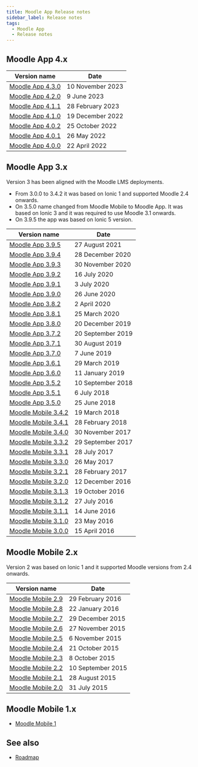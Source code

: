 ```yaml
---
title: Moodle App Release notes
sidebar_label: Release notes
tags:
  - Moodle App
  - Release notes
---
```


## Moodle App 4.x

| **Version name** | **Date** |
|---|---|
| [Moodle App 4.3.0](./app_releases/v4/v4.3.0) |  10 November 2023 |
| [Moodle App 4.2.0](./app_releases/v4/v4.2.0) |  9 June 2023 |
| [Moodle App 4.1.1](./app_releases/v4/v4.1.1) | 28 February 2023 |
| [Moodle App 4.1.0](./app_releases/v4/v4.1.0) | 19 December 2022 |
| [Moodle App 4.0.2](./app_releases/v4/v4.0.2) | 25 October 2022 |
| [Moodle App 4.0.1](./app_releases/v4/v4.0.1) | 26 May 2022 |
| [Moodle App 4.0.0](./app_releases/v4/v4.0.0) | 22 April 2022 |

## Moodle App 3.x

Version 3 has been aligned with the Moodle LMS deployments.

- From 3.0.0 to 3.4.2 it was based on Ionic 1 and supported Moodle 2.4 onwards.
- On 3.5.0 name changed from Moodle Mobile to Moodle App. It was based on Ionic 3 and it was required to use Moodle 3.1 onwards.
- On 3.9.5 the app was based on Ionic 5 version.

| **Version name** | **Date** |
|---|---|
| [Moodle App 3.9.5](./app_releases/v3/v3.9.5) | 27 August 2021 |
| [Moodle App 3.9.4](./app_releases/v3/v3.9.4) | 28 December 2020 |
| [Moodle App 3.9.3](./app_releases/v3/v3.9.3) | 30 November 2020 |
| [Moodle App 3.9.2](./app_releases/v3/v3.9.2) | 16 July 2020 |
| [Moodle App 3.9.1](./app_releases/v3/v3.9.1) | 3 July 2020 |
| [Moodle App 3.9.0](./app_releases/v3/v3.9.0) | 26 June 2020 |
| [Moodle App 3.8.2](./app_releases/v3/v3.8.2) | 2 April 2020 |
| [Moodle App 3.8.1](./app_releases/v3/v3.8.1) | 25 March 2020 |
| [Moodle App 3.8.0](./app_releases/v3/v3.8.0) | 20 December 2019 |
| [Moodle App 3.7.2](./app_releases/v3/v3.7.2) | 20 September 2019 |
| [Moodle App 3.7.1](./app_releases/v3/v3.7.1) | 30 August 2019 |
| [Moodle App 3.7.0](./app_releases/v3/v3.7.0) | 7 June 2019 |
| [Moodle App 3.6.1](./app_releases/v3/v3.6.1) | 29 March 2019 |
| [Moodle App 3.6.0](./app_releases/v3/v3.6.0) | 11 January 2019 |
| [Moodle App 3.5.2](./app_releases/v3/v3.5.2) | 10 September 2018 |
| [Moodle App 3.5.1](./app_releases/v3/v3.5.1) | 6 July 2018 |
| [Moodle App 3.5.0](./app_releases/v3/v3.5.0) | 25 June 2018 |
| [Moodle Mobile 3.4.2](./app_releases/v3/v3.4.2) | 19 March 2018 |
| [Moodle Mobile 3.4.1](./app_releases/v3/v3.4.1) | 28 February 2018 |
| [Moodle Mobile 3.4.0](./app_releases/v3/v3.4.0) | 30 November 2017 |
| [Moodle Mobile 3.3.2](./app_releases/v3/v3.3.2) | 29 September 2017 |
| [Moodle Mobile 3.3.1](./app_releases/v3/v3.3.1) | 28 July 2017 |
| [Moodle Mobile 3.3.0](./app_releases/v3/v3.3.0) | 26 May 2017 |
| [Moodle Mobile 3.2.1](./app_releases/v3/v3.2.1) | 28 February 2017 |
| [Moodle Mobile 3.2.0](./app_releases/v3/v3.2.0) | 12 December 2016 |
| [Moodle Mobile 3.1.3](./app_releases/v3/v3.1.3) | 19 October 2016 |
| [Moodle Mobile 3.1.2](./app_releases/v3/v3.1.2) | 27 July 2016 |
| [Moodle Mobile 3.1.1](./app_releases/v3/v3.1.1) | 14 June 2016 |
| [Moodle Mobile 3.1.0](./app_releases/v3/v3.1.0) | 23 May 2016 |
| [Moodle Mobile 3.0.0](./app_releases/v3/v3.0.0) | 15 April 2016 |

## Moodle Mobile 2.x

Version 2 was based on Ionic 1 and it supported Moodle versions from 2.4 onwards.

| **Version name** | **Date** |
|---|---|
| [Moodle Mobile 2.9](./app_releases/v2/v2.9) | 29 February 2016 |
| [Moodle Mobile 2.8](./app_releases/v2/v2.8) | 22 January 2016 |
| [Moodle Mobile 2.7](./app_releases/v2/v2.7) | 29 December 2015 |
| [Moodle Mobile 2.6](./app_releases/v2/v2.6) | 27 November 2015 |
| [Moodle Mobile 2.5](./app_releases/v2/v2.5) | 6 November 2015 |
| [Moodle Mobile 2.4](./app_releases/v2/v2.4) | 21 October 2015 |
| [Moodle Mobile 2.3](./app_releases/v2/v2.3) | 8 October 2015 |
| [Moodle Mobile 2.2](./app_releases/v2/v2.2) | 10 September 2015 |
| [Moodle Mobile 2.1](./app_releases/v2/v2.1) | 28 August 2015 |
| [Moodle Mobile 2.0](./app_releases/v2/v2.0) | 31 July 2015 |

## Moodle Mobile 1.x

- [Moodle Mobile 1](./app_releases/v1.x)

## See also

- [Roadmap](./community/roadmap.md)
